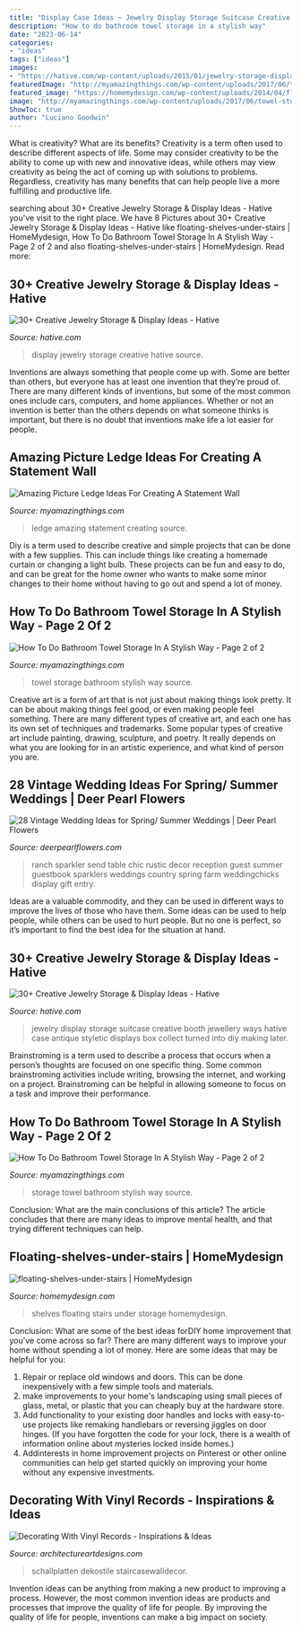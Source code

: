 ```yaml
---
title: "Display Case Ideas ~ Jewelry Display Storage Suitcase Creative Booth Jewellery Ways Hative Case Antique Styletic Displays Box Collect Turned Into Diy Making Later"
description: "How to do bathroom towel storage in a stylish way"
date: "2023-06-14"
categories:
- "ideas"
tags: ["ideas"]
images:
- "https://hative.com/wp-content/uploads/2015/01/jewelry-storage-display-ideas/22-jewelry-storage-display-ideas.jpg"
featuredImage: "http://myamazingthings.com/wp-content/uploads/2017/06/towel-storage-1-1.jpg"
featured_image: "https://homemydesign.com/wp-content/uploads/2014/04/floating-shelves-under-stairs.jpg"
image: "http://myamazingthings.com/wp-content/uploads/2017/06/towel-storage-1-1.jpg"
ShowToc: true
author: "Luciano Goodwin"
---
```



What is creativity? What are its benefits?
Creativity is a term often used to describe different aspects of life. Some may consider creativity to be the ability to come up with new and innovative ideas, while others may view creativity as being the act of coming up with solutions to problems. Regardless, creativity has many benefits that can help people live a more fulfilling and productive life.

	

		
searching about 30+ Creative Jewelry Storage &amp; Display Ideas - Hative you've visit to the right place. We have 8 Pictures about 30+ Creative Jewelry Storage &amp; Display Ideas - Hative like floating-shelves-under-stairs | HomeMydesign, How To Do Bathroom Towel Storage In A Stylish Way - Page 2 of 2 and also floating-shelves-under-stairs | HomeMydesign. Read more:
		
    
## 30+ Creative Jewelry Storage &amp; Display Ideas - Hative

<img loading=lazy src="https://hative.com/wp-content/uploads/2015/01/jewelry-storage-display-ideas/22-jewelry-storage-display-ideas.jpg" onerror="this.onerror=null;this.src='https://tse2.mm.bing.net/th?id=OIP.QTYojMsHxAUaXdXwJ7jSrwHaLK&amp;pid=15.1';" alt="30+ Creative Jewelry Storage &amp; Display Ideas - Hative">

_Source: hative.com_

>display jewelry storage creative hative source. 

	

Inventions are always something that people come up with. Some are better than others, but everyone has at least one invention that they’re proud of. There are many different kinds of inventions, but some of the most common ones include cars, computers, and home appliances. Whether or not an invention is better than the others depends on what someone thinks is important, but there is no doubt that inventions make life a lot easier for people.

    
## Amazing Picture Ledge Ideas For Creating A Statement Wall

<img loading=lazy src="http://myamazingthings.com/wp-content/uploads/2017/11/picture-ledge-3-.jpg" onerror="this.onerror=null;this.src='https://tse4.mm.bing.net/th?id=OIP.XlUHWtlI0KPWMwaJKUdaiAHaLG&amp;pid=15.1';" alt="Amazing Picture Ledge Ideas For Creating A Statement Wall">

_Source: myamazingthings.com_

>ledge amazing statement creating source. 

	

Diy is a term used to describe creative and simple projects that can be done with a few supplies. This can include things like creating a homemade curtain or changing a light bulb. These projects can be fun and easy to do, and can be great for the home owner who wants to make some minor changes to their home without having to go out and spend a lot of money.

    
## How To Do Bathroom Towel Storage In A Stylish Way - Page 2 Of 2

<img loading=lazy src="http://myamazingthings.com/wp-content/uploads/2017/06/towel-storage-1-1.jpg" onerror="this.onerror=null;this.src='https://tse4.mm.bing.net/th?id=OIP.TKUIHUPtN4CmSCZbT_r7rwHaK4&amp;pid=15.1';" alt="How To Do Bathroom Towel Storage In A Stylish Way - Page 2 of 2">

_Source: myamazingthings.com_

>towel storage bathroom stylish way source. 

	

Creative art is a form of art that is not just about making things look pretty. It can be about making things feel good, or even making people feel something. There are many different types of creative art, and each one has its own set of techniques and trademarks. Some popular types of creative art include painting, drawing, sculpture, and poetry. It really depends on what you are looking for in an artistic experience, and what kind of person you are.

    
## 28 Vintage Wedding Ideas For Spring/ Summer Weddings | Deer Pearl Flowers

<img loading=lazy src="http://www.deerpearlflowers.com/wp-content/uploads/2015/10/Chic-vintage-ranch-wedding-decor.jpg" onerror="this.onerror=null;this.src='https://tse2.mm.bing.net/th?id=OIP.mtcC2jVDvw54wDEZ6SRUcgHaLH&amp;pid=15.1';" alt="28 Vintage Wedding Ideas for Spring/ Summer Weddings | Deer Pearl Flowers">

_Source: deerpearlflowers.com_

>ranch sparkler send table chic rustic decor reception guest summer guestbook sparklers weddings country spring farm weddingchicks display gift entry. 

	

Ideas are a valuable commodity, and they can be used in different ways to improve the lives of those who have them. Some ideas can be used to help people, while others can be used to hurt people. But no one is perfect, so it’s important to find the best idea for the situation at hand.

    
## 30+ Creative Jewelry Storage &amp; Display Ideas - Hative

<img loading=lazy src="https://hative.com/wp-content/uploads/2015/01/jewelry-storage-display-ideas/35-vintage-suitcase-jewelry-storage.jpg" onerror="this.onerror=null;this.src='https://tse1.mm.bing.net/th?id=OIP.-n6g8CTWpb8rThBtSNvKlAHaJ4&amp;pid=15.1';" alt="30+ Creative Jewelry Storage &amp; Display Ideas - Hative">

_Source: hative.com_

>jewelry display storage suitcase creative booth jewellery ways hative case antique styletic displays box collect turned into diy making later. 

	

Brainstroming is a term used to describe a process that occurs when a person’s thoughts are focused on one specific thing. Some common brainstroming activities include writing, browsing the internet, and working on a project. Brainstroming can be helpful in allowing someone to focus on a task and improve their performance.

    
## How To Do Bathroom Towel Storage In A Stylish Way - Page 2 Of 2

<img loading=lazy src="http://myamazingthings.com/wp-content/uploads/2017/06/towel-storage-6.jpg" onerror="this.onerror=null;this.src='https://tse4.mm.bing.net/th?id=OIP.xEqLoaLlHp86ZksMkWQGjAHaLH&amp;pid=15.1';" alt="How To Do Bathroom Towel Storage In A Stylish Way - Page 2 of 2">

_Source: myamazingthings.com_

>storage towel bathroom stylish way source. 

	

Conclusion: What are the main conclusions of this article?
The article concludes that there are many ideas to improve mental health, and that trying different techniques can help.

    
## Floating-shelves-under-stairs | HomeMydesign

<img loading=lazy src="https://homemydesign.com/wp-content/uploads/2014/04/floating-shelves-under-stairs.jpg" onerror="this.onerror=null;this.src='https://tse3.mm.bing.net/th?id=OIP.VfrHt88b1fDsUMhtFKaMcgHaLD&amp;pid=15.1';" alt="floating-shelves-under-stairs | HomeMydesign">

_Source: homemydesign.com_

>shelves floating stairs under storage homemydesign. 

	

Conclusion: What are some of the best ideas forDIY home improvement that you've come across so far?
There are many different ways to improve your home without spending a lot of money. Here are some ideas that may be helpful for you: 
1. Repair or replace old windows and doors. This can be done inexpensively with a few simple tools and materials. 
2. make improvements to your home's landscaping using small pieces of glass, metal, or plastic that you can cheaply buy at the hardware store. 
3. Add functionality to your existing door handles and locks with easy-to-use projects like remaking handlebars or reversing jiggles on door hinges. (If you have forgotten the code for your lock, there is a wealth of information online about mysteries locked inside homes.) 
4. Addinterests in home improvement projects on Pinterest or other online communities can help get started quickly on improving your home without any expensive investments.

    
## Decorating With Vinyl Records - Inspirations &amp; Ideas

<img loading=lazy src="https://www.architectureartdesigns.com/wp-content/uploads/2020/06/6-27-630x866.jpg" onerror="this.onerror=null;this.src='https://tse4.mm.bing.net/th?id=OIP.n1v2JwN-UNJEQDtsS8KPswHaKL&amp;pid=15.1';" alt="Decorating With Vinyl Records - Inspirations &amp; Ideas">

_Source: architectureartdesigns.com_

>schallplatten dekostile staircasewalldecor. 

	

Invention ideas can be anything from making a new product to improving a process. However, the most common invention ideas are products and processes that improve the quality of life for people. By improving the quality of life for people, inventions can make a big impact on society.

